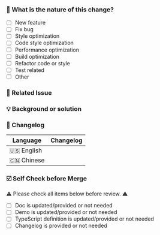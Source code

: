 <!--
First of all, thank you for your contribution! 😄
-->

### 🤔 What is the nature of this change?

- [ ] New feature
- [ ] Fix bug
- [ ] Style optimization
- [ ] Code style optimization
- [ ] Performance optimization
- [ ] Build optimization
- [ ] Refactor code or style
- [ ] Test related
- [ ] Other

### 🔗 Related Issue

<!--
Describe the source of related requirements, such as the related issue discussion link.
-->

### 💡 Background or solution

<!--
The specific problem solved.
-->

### 📝 Changelog

<!--
Describe changes from the user side, and list all potential break changes or other risks.
--->

| Language   | Changelog |
| ---------- | --------- |
| 🇺🇸 English |           |
| 🇨🇳 Chinese |           |

### ☑️ Self Check before Merge

⚠️ Please check all items below before review. ⚠️

- [ ] Doc is updated/provided or not needed
- [ ] Demo is updated/provided or not needed
- [ ] TypeScript definition is updated/provided or not needed
- [ ] Changelog is provided or not needed
